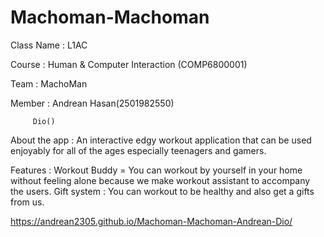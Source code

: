# Machoman-Machoman
Class Name : L1AC

Course : Human & Computer Interaction (COMP6800001)

Team : MachoMan

Member : Andrean Hasan(2501982550)

         Dio()
         
About the app : An interactive edgy workout application that can be used enjoyably for all of the ages especially teenagers and gamers.

Features : Workout Buddy = You can workout by yourself in your home without feeling alone because we make workout assistant to accompany the users.
Gift system : You can workout to be healthy and also get a gifts from us.


https://andrean2305.github.io/Machoman-Machoman-Andrean-Dio/
